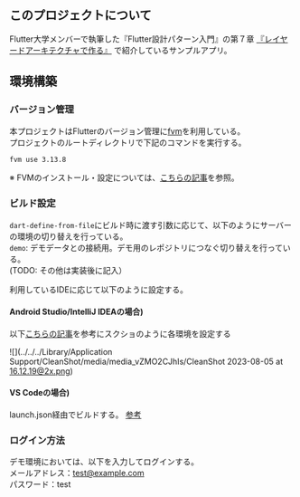 ## このプロジェクトについて
Flutter大学メンバーで執筆した『Flutter設計パターン入門』の第７章 [『レイヤードアーキテクチャで作る』](https://zenn.dev/flutteruniv/books/flutter-architecture/viewer/5_layered-architecture
) で紹介しているサンプルアプリ。


## 環境構築

### バージョン管理
本プロジェクトはFlutterのバージョン管理に[fvm](https://fvm.app/)を利用している。  
プロジェクトのルートディレクトリで下記のコマンドを実行する。
```bash
fvm use 3.13.8
```
※ FVMのインストール・設定については、[こちらの記事](https://zenn.dev/riscait/articles/flutter-version-management)を参照。


### ビルド設定
`dart-define-from-file`にビルド時に渡す引数に応じて、以下のようにサーバーの環境の切り替えを行っている。  
`demo`: デモデータとの接続用。デモ用のレポジトリにつなぐ切り替えを行っている。  
(TODO: その他は実装後に記入）

利用しているIDEに応じて以下のように設定する。
#### Android Studio/IntelliJ IDEAの場合)
以下[こちらの記事](https://zenn.dev/mamushi/scraps/13c0232c88227e)を参考にスクショのように各環境を設定する

![](../../../Library/Application Support/CleanShot/media/media_vZMO2CJhIs/CleanShot 2023-08-05 at 16.12.19@2x.png)

#### VS Codeの場合)
launch.json経由でビルドする。
[参考](https://zenn.dev/altiveinc/articles/separating-environments-in-flutter?redirected=1#vs-code-%E3%81%AE%E8%A8%AD%E5%AE%9A%E4%BE%8B)

### ログイン方法
デモ環境においては、以下を入力してログインする。  
メールアドレス：test@example.com  
パスワード：test  